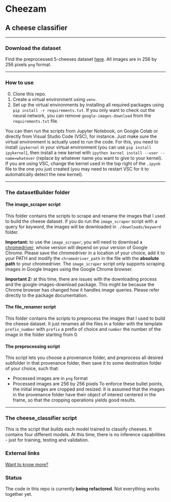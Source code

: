 # Cheezam
## A cheese classifier

___

### Download the dataset
Find the preprocessed 5-cheeses dataset [here](https://cheezam.s3.us-east-2.amazonaws.com/Cheezam_dataset.zip). All images are in 256 by 256 pixels `png` format. 

___

### How to use
0. Clone this repo. 
1. Create a virtual environment using `venv`.
2. Set up the virtual environments by installing all required packages using `pip install -r requirements.txt`. If you only want to check out the neural network, you can remove `google-images-download` from the `requirements.txt` file.

You can then run the scripts from Jupyter Notebook, on Google Colab or directly from Visual Studio Code (VSC), for instance. Just make sure the virtual environment is actually used to run the code. For this, you need to install `ipykernel` in your virtual environment (you can use `pip install ipykernel`), then install a new kernel with `ipython kernel install --user --name=whatever` (replace <whatever> by whatever name you want to give to your kernel). If you are using VSC, change the kernel used in the top right of the `.ipynb` file to the one you just created (you may need to restart VSC for it to automatically detect the new kernel). 

___

### The datasetBuilder folder
#### The image_scraper script
This folder contains the scripts to scrape and rename the images that I used to build the cheese dataset. If you do run the `image_scraper` script with a query for *keyword*, the images will be downloaded in `./downloads/keyword` folder. 

**Important:** to use the `image_scraper`, you will need to download a [chromedriver](https://chromedriver.chromium.org/downloads), whose version will depend on your version of Google Chrome. Please save the chromedriver in a location of your choice, add it to your PATH and modify the `chromedriver_path` in the file with the **absolute path** to your chromedriver. The `image_scraper` script only supports scraping images in Google Images using the Google Chrome browser. 

**Important 2:** at this time, there are issues with the downloading process and the google-images-download package. This might be because the Chrome browser has changed how it handles image queries. Please refer directly to the package documentation. 
 
#### The file_renamer script
This folder contains the scripts to preprocess the images that I used to build the cheese dataset. It just renames all the files in a folder with the template `prefix_number` with `prefix` a prefix of choice and `number` the number of the image in the folder starting from 0.

#### The preprocessing script
This script lets you choose a provenance folder, and preprocess all desired subfolder in that provenance folder, then save it to some destination folder of your choice, such that:
- Processed images are in `png` format
- Processed images are 256 by 256 pixels
To enforce these bullet points, the initial images are cropped and resized. It is assumed that the images in the provenance folder have their object of interest centered in the frame, so that the cropping operations yields good results. 
___

### The cheese_classifier script
This is the script that builds each model trained to classify cheeses. It contains four different models. At this time, there is no inference capabilities - just for training, testing and validation.

### External links
[Want to know more?](https://chloebenz.com/projects/cheezam/)

### Status
The code in this repo is currently **being refactored**. Not everything works together yet. 